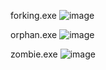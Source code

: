 forking.exe
![image](https://github.com/avendika/SysOP24-3123521011/assets/140131896/df0f2b32-7cab-40c3-87f4-e12303d683cf)

orphan.exe
![image](https://github.com/avendika/SysOP24-3123521011/assets/140131896/8d85ddc5-1c3e-4775-b337-f0415fb44f90)

zombie.exe
![image](https://github.com/avendika/SysOP24-3123521011/assets/140131896/4434f871-0a2f-49da-a370-2ee0f8bee08e)
